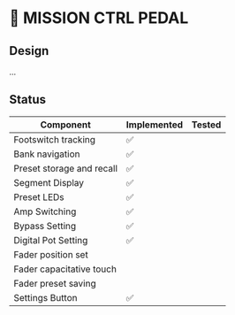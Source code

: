 # 🎸 MISSION CTRL PEDAL

## Design

...

## Status

| Component                 | Implemented | Tested |
| ------------------------- | ----------- | ------ |
| Footswitch tracking       | ✅          |        |
| Bank navigation           | ✅          |        |
| Preset storage and recall | ✅          |        |
| Segment Display           | ✅          |        |
| Preset LEDs               | ✅          |        |
| Amp Switching             | ✅          |        |
| Bypass Setting            | ✅          |        |
| Digital Pot Setting       | ✅          |        |
| Fader position set        |             |        |
| Fader capacitative touch  |             |        |
| Fader preset saving       |             |        |
| Settings Button           | ✅          |        |
